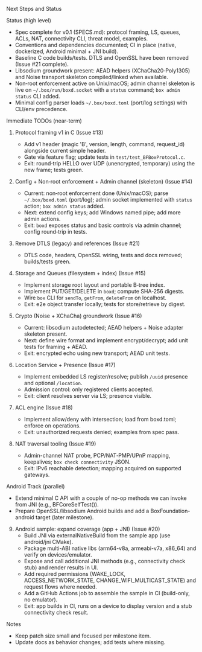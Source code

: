 Next Steps and Status

Status (high level)
- Spec complete for v0.1 (SPECS.md): protocol framing, LS, queues, ACLs, NAT, connectivity CLI, threat model, examples.
- Conventions and dependencies documented; CI in place (native, dockerized, Android minimal + JNI build).
- Baseline C code builds/tests. DTLS and OpenSSL have been removed (Issue #21 complete).
- Libsodium groundwork present: AEAD helpers (XChaCha20‑Poly1305) and Noise transport skeleton compiled/linked when available.
- Non‑root enforcement active on Unix/macOS; admin channel skeleton is live on `~/.box/run/boxd.socket` with a `status` command; `box admin status` CLI added.
- Minimal config parser loads `~/.box/boxd.toml` (port/log settings) with CLI/env precedence.

Immediate TODOs (near-term)
1) Protocol framing v1 in C (Issue #13)
   - Add v1 header (magic 'B', version, length, command, request_id) alongside current simple header.
   - Gate via feature flag; update tests in `test/test_BFBoxProtocol.c`.
   - Exit: round‑trip HELLO over UDP (unencrypted, temporary) using the new frame; tests green.

2) Config + Non‑root enforcement + Admin channel (skeleton) (Issue #14)
   - Current: non‑root enforcement done (Unix/macOS); parse `~/.box/boxd.toml` (port/log); admin socket implemented with `status` action; `box admin status` added.
   - Next: extend config keys; add Windows named pipe; add more admin actions.
   - Exit: `boxd` exposes status and basic controls via admin channel; config round‑trip in tests.

3) Remove DTLS (legacy) and references (Issue #21)
   - DTLS code, headers, OpenSSL wiring, tests and docs removed; builds/tests green.

4) Storage and Queues (filesystem + index) (Issue #15)
   - Implement storage root layout and portable B‑tree index.
   - Implement PUT/GET/DELETE in `boxd`; compute SHA‑256 digests.
   - Wire `box` CLI for `sendTo`, `getFrom`, `deleteFrom` on localhost.
   - Exit: e2e object transfer locally; tests for store/retrieve by digest.

5) Crypto (Noise + XChaCha) groundwork (Issue #16)
   - Current: libsodium autodetected; AEAD helpers + Noise adapter skeleton present.
   - Next: define wire format and implement encrypt/decrypt; add unit tests for framing + AEAD.
   - Exit: encrypted echo using new transport; AEAD unit tests.

6) Location Service + Presence (Issue #17)
   - Implement embedded LS register/resolve; publish `/uuid` presence and optional `/location`.
   - Admission control: only registered clients accepted.
   - Exit: client resolves server via LS; presence visible.

7) ACL engine (Issue #18)
   - Implement allow/deny with intersection; load from boxd.toml; enforce on operations.
   - Exit: unauthorized requests denied; examples from spec pass.

8) NAT traversal tooling (Issue #19)
   - Admin-channel NAT probe, PCP/NAT‑PMP/UPnP mapping, keepalives; `box check connectivity` JSON.
   - Exit: IPv6 reachable detection; mapping acquired on supported gateways.

Android Track (parallel)
- Extend minimal C API with a couple of no-op methods we can invoke from JNI (e.g., BFCoreSelfTest()).
- Prepare OpenSSL/libsodium Android builds and add a BoxFoundation-android target (later milestone).

9) Android sample: expand coverage (app + JNI) (Issue #20)
   - Build JNI via externalNativeBuild from the sample app (use android/jni CMake).
   - Package multi-ABI native libs (arm64-v8a, armeabi-v7a, x86_64) and verify on devices/emulator.
   - Expose and call additional JNI methods (e.g., connectivity check stub) and render results in UI.
   - Add required permissions (WAKE_LOCK, ACCESS_NETWORK_STATE, CHANGE_WIFI_MULTICAST_STATE) and request flows where needed.
   - Add a GitHub Actions job to assemble the sample in CI (build-only, no emulator).
   - Exit: app builds in CI, runs on a device to display version and a stub connectivity check result.

Notes
- Keep patch size small and focused per milestone item.
- Update docs as behavior changes; add tests where missing.
